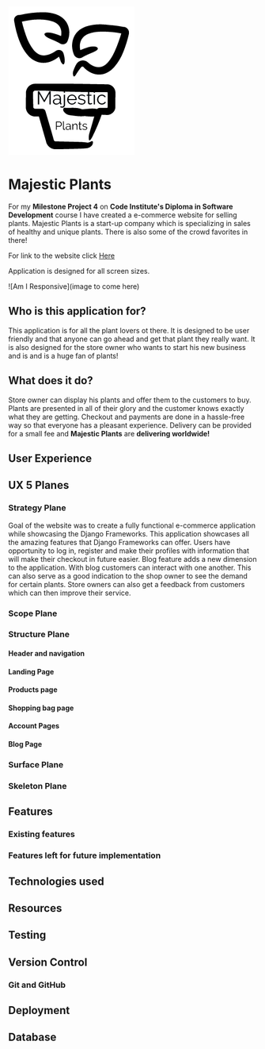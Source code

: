 ![Logo Image](media/majestic_plants_logo.png)

# Majestic Plants


For my **Milestone Project 4** on **Code Institute's Diploma in Software Development** course I have created a
e-commerce website for selling plants. Majestic Plants is a start-up company 
which is specializing in sales of healthy and unique plants. There is also some
of the crowd favorites in there!

For link to the website click [Here](https://majestic-plants.herokuapp.com/)

Application is designed for all screen sizes.

![Am I Responsive](image to come here)


## Who is this application for?

This application is for all the plant lovers ot there. It is designed to be user friendly and that 
anyone can go ahead and get that plant they really want. It is also designed
for the store owner who wants to start his new business and is and is a huge fan 
of plants!

## What does it do?

Store owner can display his plants and offer them to the customers to buy. 
Plants are presented in all of their glory and the customer knows exactly what they are getting.
Checkout and payments are done in a hassle-free way so that everyone has a pleasant experience.
Delivery can be provided for a small fee and **Majestic Plants** are **delivering worldwide!**


## User Experience

## UX 5 Planes

### Strategy Plane
Goal of the website was to create a fully functional e-commerce application
while showcasing the Django Frameworks. This application showcases all the amazing features
that Django Frameworks can offer. Users have opportunity to log in, register and make their
profiles with information that will make their checkout in future easier.
Blog feature adds a new dimension to the application. With blog customers can interact with 
one another. This can also serve as a good indication to the shop owner to see the demand for certain plants.
Store owners can also get a feedback from customers which can then improve their service.

### Scope Plane

### Structure Plane

#### Header and navigation

#### Landing Page

#### Products page

#### Shopping bag page

#### Account Pages

#### Blog Page

### Surface Plane

### Skeleton Plane

## Features

### Existing features

### Features left for future implementation

## Technologies used

## Resources

## Testing

## Version Control

### Git and GitHub

## Deployment

## Database

